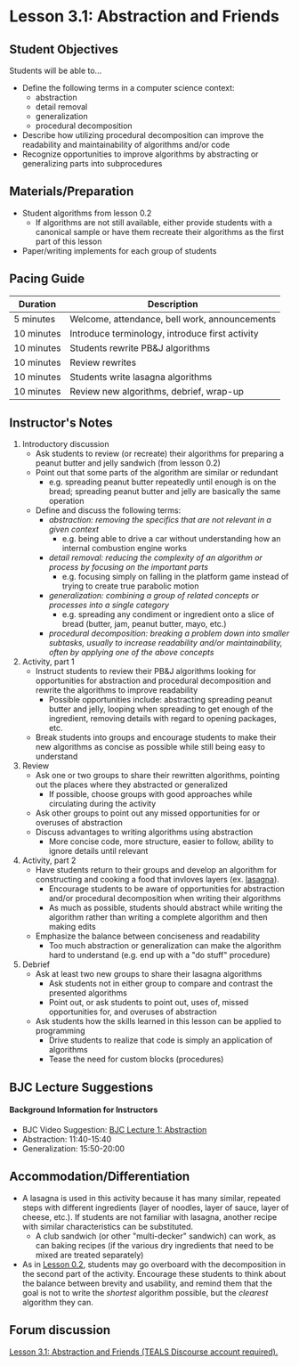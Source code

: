 
# Lesson 3.1: Abstraction and Friends

## Student Objectives

Students will be able to...

-   Define the following terms in a computer science context:
    -   abstraction
    -   detail removal
    -   generalization
    -   procedural decomposition
-   Describe how utilizing procedural decomposition can improve the readability and maintainability of algorithms and/or code
-   Recognize opportunities to improve algorithms by abstracting or generalizing parts into subprocedures

## Materials/Preparation

-   Student algorithms from lesson 0.2
    -   If algorithms are not still available, either provide students with a canonical sample or have them recreate their algorithms as the first part of this lesson
-   Paper/writing implements for each group of students

## Pacing Guide

| Duration   | Description                                     |
| ---------- | ----------------------------------------------- |
| 5 minutes  | Welcome, attendance, bell work, announcements   |
| 10 minutes | Introduce terminology, introduce first activity |
| 10 minutes | Students rewrite PB&J algorithms                |
| 10 minutes | Review rewrites                                 |
| 10 minutes | Students write lasagna algorithms               |
| 10 minutes | Review new algorithms, debrief, wrap-up         |

## Instructor's Notes

1.  Introductory discussion
    -   Ask students to review (or recreate) their algorithms for preparing a peanut butter and jelly sandwich (from lesson 0.2)
    -   Point out that some parts of the algorithm are similar or redundant
        -   e.g. spreading peanut butter repeatedly until enough is on the bread; spreading peanut butter and jelly are basically the same operation
    -   Define and discuss the following terms:
        -   _abstraction: removing the specifics that are not relevant in a given context_
            -   e.g. being able to drive a car without understanding how an internal combustion engine works
        -   _detail removal: reducing the complexity of an algorithm or process by focusing on the important parts_
            -   e.g. focusing simply on falling in the platform game instead of trying to create true parabolic motion
        -   _generalization: combining a group of related concepts or processes into a single category_
            -   e.g. spreading any condiment or ingredient onto a slice of bread (butter, jam, peanut butter, mayo, etc.)
        -   _procedural decomposition: breaking a problem down into smaller subtasks, usually to increase readability and/or maintainability, often by applying one of the above concepts_
2.  Activity, part 1
    -   Instruct students to review their PB&J algorithms looking for opportunities for abstraction and procedural decomposition and rewrite the algorithms to improve readability
        -   Possible opportunities include: abstracting spreading peanut butter and jelly, looping when spreading to get enough of the ingredient, removing details with regard to opening packages, etc.
    -   Break students into groups and encourage students to make their new algorithms as concise as possible while still being easy to understand
3.  Review
    -   Ask one or two groups to share their rewritten algorithms, pointing out the places where they abstracted or generalized
        -   If possible, choose groups with good approaches while circulating during the activity
    -   Ask other groups to point out any missed opportunities for or overuses of abstraction
    -   Discuss advantages to writing algorithms using abstraction
        -   More concise code, more structure, easier to follow, ability to ignore details until relevant
4.  Activity, part 2
    -   Have students return to their groups and develop an algorithm for constructing and cooking a food that invloves layers (ex. [lasagna](https://en.wikipedia.org/wiki/Lasagne)).  
        -   Encourage students to be aware of opportunities for abstraction and/or procedural decomposition when writing their algorithms
        -   As much as possible, students should abstract while writing the algorithm rather than writing a complete algorithm and then making edits
    -   Emphasize the balance between conciseness and readability
        -   Too much abstraction or generalization can make the algorithm hard to understand (e.g. end up with a "do stuff" procedure)
5.  Debrief
    -   Ask at least two new groups to share their lasagna algorithms
        -   Ask students not in either group to compare and contrast the presented algorithms
        -   Point out, or ask students to point out, uses of, missed opportunities for, and overuses of abstraction
    -   Ask students how the skills learned in this lesson can be applied to programming
        -   Drive students to realize that code is simply an application of algorithms
        -   Tease the need for custom blocks (procedures)

## BJC Lecture Suggestions

#### Background Information for Instructors
- BJC Video Suggestion: [BJC Lecture 1: Abstraction](https://www.youtube.com/watch?v=Dxw9cIbzaLk)
 - Abstraction: 11:40-15:40
 - Generalization: 15:50-20:00

## Accommodation/Differentiation

-   A lasagna is used in this activity because it has many similar, repeated steps with different ingredients (layer of noodles, layer of sauce, layer of cheese, etc.).  If students are not familiar with lasagna, another recipe with similar characteristics can be substituted.
    -   A club sandwich (or other "multi-decker" sandwich) can work, as can baking recipes (if the various dry ingredients that need to be mixed are treated separately)
-   As in [Lesson 0.2](lesson_02.md), students may go overboard with the decomposition in the second part of the activity.  Encourage these students to think about the balance between brevity and usability, and remind them that the goal is not to write the _shortest_ algorithm possible, but the _clearest_ algorithm they can.

## Forum discussion

<a href="http://forums.tealsk12.org/c/intro-unit-3-variables-and-customization/lesson-3-1-abstraction-and-friends" target="_blank">
Lesson 3.1: Abstraction and Friends (TEALS Discourse account required).</a>
